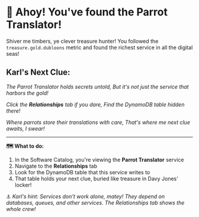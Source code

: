 # 🦜 Ahoy! You've found the Parrot Translator!

Shiver me timbers, ye clever treasure hunter! You followed the `treasure.gold.dubloons` metric and found the richest service in all the digital seas!

## Karl's Next Clue:

_The Parrot Translator holds secrets untold,_
_But it's not just the service that harbors the gold!_

_Click the **Relationships** tab if you dare,_
_Find the DynamoDB table hidden there!_

_Where parrots store their translations with care,_
_That's where me next clue awaits, I swear!_

---

**🗺️ What to do:**
1. In the Software Catalog, you're viewing the **Parrot Translator** service
2. Navigate to the **Relationships** tab
3. Look for the DynamoDB table that this service writes to
4. That table holds your next clue, buried like treasure in Davy Jones' locker!

⚓ _Karl's hint: Services don't work alone, matey! They depend on databases, queues, and other services. The Relationships tab shows the whole crew!_